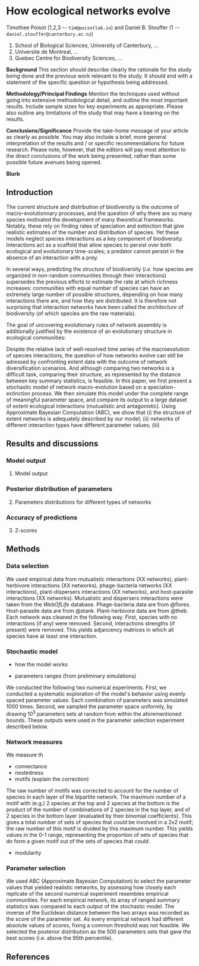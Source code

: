 # How ecological networks evolve

Timothee Poisot (1,2,3 -- `tim@poisotlab.io`) and Daniel B. Stouffer (1 -- `daniel.stouffer@canterbury.ac.nz`)

1. School of Biological Sciences, University of Canterbury, ...
2. Universite de Montreal, ...
3. Quebec Centre for Biodiversity Sciences, ...

**Background**
This section should describe clearly the rationale for the study being done and the previous work relevant to the study. It should end with a statement of the specific question or hypothesis being addressed.

**Methodology/Principal Findings**
Mention the techniques used without going into extensive methodological detail, and outline the most important results. Include sample sizes for key experiments as appropriate. Please also outline any limitations of the study that may have a bearing on the results.

**Conclusions/Significance**
Provide the take-home message of your article as clearly as possible. You may also include a brief, more general interpretation of the results and / or specific recommendations for future research. Please note, however, that the editors will pay most attention to the direct conclusions of the work being presented, rather than some possible future avenues being opened.

**Blurb**

## Introduction

The current structure and distribution of biodiversity is the outcome of
macro-evolutionnary processes, and the question of why there are so many species
motivated the development of many theoretical frameworks. Notably, these rely on
finding rates of speciation and extinction that give realistic estimates of the
number and distribution of species. Yet these models neglect species
interactions as a key component of biodiversity. Interactions act as a scaffold
that allow species to persist over both ecological and evolutionary time-scales;
a predator cannot persist in the absence of an interaction with a prey.

In several ways, predicting the *structure* of biodiversity (*i.e.* how species
are organized in non-random communities through their interactions) supersedes
the previous efforts to estimate the rate at which richness increases:
communities with equal number of species can have an extremely large number of
possible structures, depending on how many interactions there are, and how they
are distributed. It is therefore not surprising that interaction networks have
been called the *architecture* of biodiversity (of which species are the raw
materials).

The goal of uncovering evolutionary rules of network assembly is additionally
justified by the existence of an evolutionary structure in ecological
communities: <!-- TODO review of papers -->

Despite the relative lack of well-resolved time series of the macroevolution of
species interactions, the question of how networks evolve can still be adressed
by confronting extent data with the outcome of network diversification
scenarios. And although comparing two networks is a difficult task, comparing
their structure, as represented by the distance between key summary statistics,
is feasible. In this paper, we first present a stochastic model of network
macro-evolution based on a speciation-extinction process. We then simulate this
model under the complete range of meaningful parameter space, and compare its
output to a large dataset of extent ecological interactions (mutualistic and
antagonistic). Using Approximate Bayesian Computation (ABC), we show that (i)
the structure of extent networks is adequately described by our model; (ii)
networks of different interaction types have different parameter values; (iii)

## Results and discussions

### Model output

1. Model output

### Posterior distribution of parameters

2. Parameters distributions for different types of networks

### Accuracy of predictions

3. Z-scores

## Methods

### Data selection

We used empirical data from mutualistic interactions (XX networks),
plant-herbivore interactions (XX networks), phage-bacteria networks (XX
interactions), plant-dispersers interactions (XX networks), and host-parasite
interactions (XX networks). Mutualistic and dispersers interactions were taken
from the *WebOfLife* database. Phage-bacteria data are from @flores.
Host-parasite data are from @stank. Plant-herbivore data are from @theb. Each
network was cleaned in the following way. First, species with no interactions
(if any) were removed. Second, interactions strengths (if present) were removed.
This yields adjancency matrices in which all species have at least one
interaction.

### Stochastic model

- how the model works

- parameters ranges (from preliminary simulations)

We conducted the following two numerical experiments. First, we conducted a
systematic exploration of the model's behavior using evenly spaced parameter
values. Each combination of parameters was simulated 1000 times. Second, we
sampled the parameter space uniformly, by drawing $10^5$ parameters sets at
random from within the aforementioned bounds. These outputs were used in the
parameter selection experiment described below.

### Network measures

We measure th

- connectance
- nestedness
- motifs (explain the correction)

The raw number of motifs was corrected to account for the number of species in
each layer of the bipartite network. The maximum number of a motif with (e.g.) 2
species at the top and 2 species at the bottom is the product of the number of
combinations of 2 species in the top layer, and of 2 species in the bottom layer
(evaluated by their binomial coefficients). This gives a total number of sets of
species that *could* be involved in a 2x2 motif; the raw number of this motif is
divided by this maximum number. This yields values in the 0-1 range,
representing the proportion of sets of species that *do* form a given motif out of
the sets of species that *could*.

- modularity

### Parameter selection

We used ABC (Approximate Bayesian Computation) to select the parameter values
that yielded realistic networks, by assessing how closely each replicate of the
second numerical experiment resembles empirical communities. For each empirical
network, its array of ranged summary statistics was compared to each output of
the stochastic model. The inverse of the Euclidean distance between the two
arrays was recorded as the score of the parameter set. As every empirical
network had different absolute values of scores, fixing a common threshold was
not feasible. We selected the posterior distribution as the 500 parameters sets
that gave the best scores (i.e. above the 95th percentile).

## References
